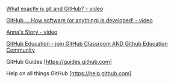 [What exactly is git and GitHub? - video](https://youtu.be/w3jLJU7DT5E)

[GitHub ... How software (or anything) is developed! - video](https://youtu.be/afvT1c1ii0c)

[Anna's Story - video](https://youtu.be/VzuBJTtwm3o)


[GitHub Education - join GitHub Classroom AND Github Education Community](https://education.github.com/teachers)


GitHub Guides
[https://guides.github.com]


Help on all things GitHub
[https://help.github.com]



